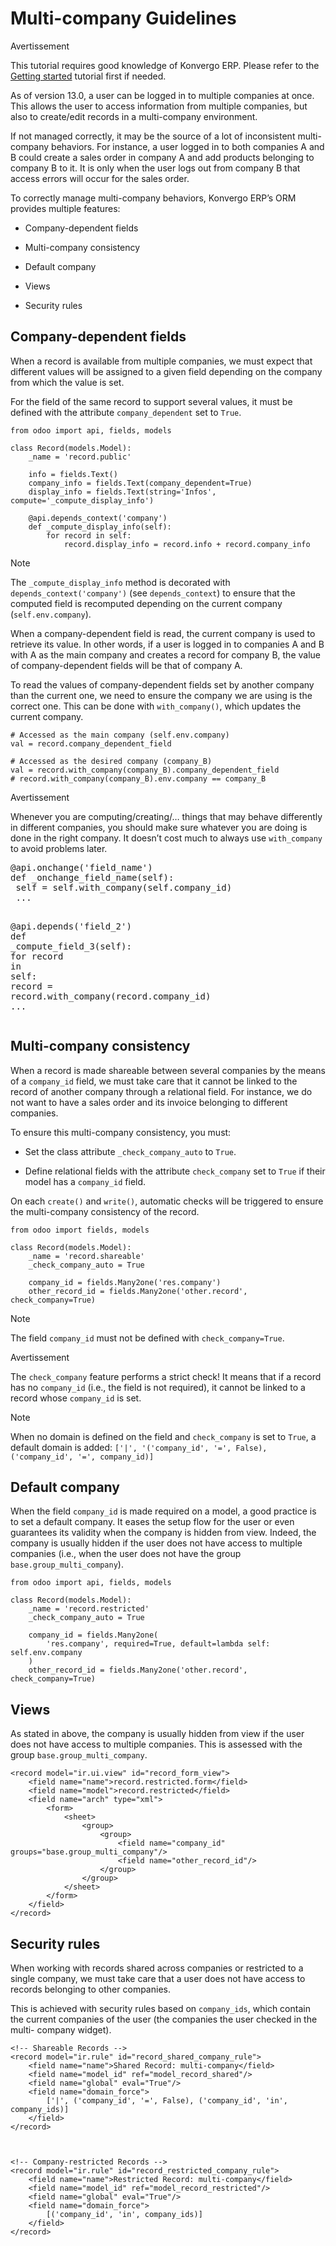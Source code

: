 # Multi-company Guidelines

<div class="alert alert-warning">
<p class="alert-title">
Avertissement</p><p>This tutorial requires good knowledge of Konvergo ERP.
Please refer to the <a href="../tutorials/getting_started">Getting started</a> tutorial first if needed.</p>
</div>

As of version 13.0, a user can be logged in to multiple companies at once.
This allows the user to access information from multiple companies, but also
to create/edit records in a multi-company environment.

If not managed correctly, it may be the source of a lot of inconsistent multi-
company behaviors. For instance, a user logged in to both companies A and B
could create a sales order in company A and add products belonging to company
B to it. It is only when the user logs out from company B that access errors
will occur for the sales order.

To correctly manage multi-company behaviors, Konvergo ERP’s ORM provides multiple
features:

  * Company-dependent fields

  * Multi-company consistency

  * Default company

  * Views

  * Security rules

## Company-dependent fields

When a record is available from multiple companies, we must expect that
different values will be assigned to a given field depending on the company
from which the value is set.

For the field of the same record to support several values, it must be defined
with the attribute `company_dependent` set to `True`.

    
    
    from odoo import api, fields, models
    
    class Record(models.Model):
        _name = 'record.public'
    
        info = fields.Text()
        company_info = fields.Text(company_dependent=True)
        display_info = fields.Text(string='Infos', compute='_compute_display_info')
    
        @api.depends_context('company')
        def _compute_display_info(self):
            for record in self:
                record.display_info = record.info + record.company_info
    

<div class="alert alert-primary">
<p class="alert-title">
Note</p><p>The <code>_compute_display_info</code> method is decorated with <code>depends_context('company')</code>
(see <code>depends_context</code>) to ensure that the computed field is recomputed
depending on the current company (<code>self.env.company</code>).</p>
</div>

When a company-dependent field is read, the current company is used to
retrieve its value. In other words, if a user is logged in to companies A and
B with A as the main company and creates a record for company B, the value of
company-dependent fields will be that of company A.

To read the values of company-dependent fields set by another company than the
current one, we need to ensure the company we are using is the correct one.
This can be done with `with_company()`, which updates the current company.

    
    
    # Accessed as the main company (self.env.company)
    val = record.company_dependent_field
    
    # Accessed as the desired company (company_B)
    val = record.with_company(company_B).company_dependent_field
    # record.with_company(company_B).env.company == company_B
    

<div class="alert alert-warning">
<p class="alert-title">
Avertissement</p><p>Whenever you are computing/creating/… things that may behave differently
in different companies, you should make sure whatever you are doing is done
in the right company. It doesn’t cost much to always use <code>with_company</code> to
avoid problems later.</p>
<div class="highlight-python notranslate"><div class="highlight"><pre><span></span><span class="nd">@api</span><span class="o">.</span><span class="n">onchange</span><span class="p">(</span><span class="s1">'field_name'</span><span class="p">)</span>
<span class="k">def</span> <span class="nf">_onchange_field_name</span><span class="p">(</span><span class="bp">self</span><span class="p">):</span>
 <span class="bp">self</span> <span class="o">=</span> <span class="bp">self</span><span class="o">.</span><span class="n">with_company</span><span class="p">(</span><span class="bp">self</span><span class="o">.</span><span class="n">company_id</span><span class="p">)</span>
 <span class="o">...</span>

<span class="nd">@api</span><span class="o">.</span><span class="n">depends</span><span class="p">(</span><span class="s1">'field_2'</span><span class="p">)</span>
<span class="k">def</span> <span class="nf">_compute_field_3</span><span class="p">(</span><span class="bp">self</span><span class="p">):</span>
 <span class="k">for</span> <span class="n">record</span> <span class="ow">in</span> <span class="bp">self</span><span class="p">:</span>
   <span class="n">record</span> <span class="o">=</span> <span class="n">record</span><span class="o">.</span><span class="n">with_company</span><span class="p">(</span><span class="n">record</span><span class="o">.</span><span class="n">company_id</span><span class="p">)</span>
   <span class="o">...</span>
</pre></div>
</div>
</div>

## Multi-company consistency

When a record is made shareable between several companies by the means of a
`company_id` field, we must take care that it cannot be linked to the record
of another company through a relational field. For instance, we do not want to
have a sales order and its invoice belonging to different companies.

To ensure this multi-company consistency, you must:

  * Set the class attribute `_check_company_auto` to `True`.

  * Define relational fields with the attribute `check_company` set to `True` if their model has a `company_id` field.

On each `create()` and `write()`, automatic checks will be triggered to ensure
the multi-company consistency of the record.

    
    
    from odoo import fields, models
    
    class Record(models.Model):
        _name = 'record.shareable'
        _check_company_auto = True
    
        company_id = fields.Many2one('res.company')
        other_record_id = fields.Many2one('other.record', check_company=True)
    

<div class="alert alert-primary">
<p class="alert-title">
Note</p><p>The field <code>company_id</code> must not be defined with <code>check_company=True</code>.</p>
</div> <div class="alert alert-warning">
<p class="alert-title">
Avertissement</p><p>The <code>check_company</code> feature performs a strict check! It means that if a record has no
<code>company_id</code> (i.e., the field is not required), it cannot be linked to a record whose
<code>company_id</code> is set.</p>
</div> <div class="alert alert-primary">
<p class="alert-title">
Note</p><p>When no domain is defined on the field and <code>check_company</code> is set to <code>True</code>, a default domain is
added: <code>['|', '('company_id', '=', False), ('company_id', '=', company_id)]</code></p>
</div>

## Default company

When the field `company_id` is made required on a model, a good practice is to
set a default company. It eases the setup flow for the user or even guarantees
its validity when the company is hidden from view. Indeed, the company is
usually hidden if the user does not have access to multiple companies (i.e.,
when the user does not have the group `base.group_multi_company`).

    
    
    from odoo import api, fields, models
    
    class Record(models.Model):
        _name = 'record.restricted'
        _check_company_auto = True
    
        company_id = fields.Many2one(
            'res.company', required=True, default=lambda self: self.env.company
        )
        other_record_id = fields.Many2one('other.record', check_company=True)
    

## Views

As stated in above, the company is usually hidden from view if the user does
not have access to multiple companies. This is assessed with the group
`base.group_multi_company`.

    
    
    <record model="ir.ui.view" id="record_form_view">
        <field name="name">record.restricted.form</field>
        <field name="model">record.restricted</field>
        <field name="arch" type="xml">
            <form>
                <sheet>
                    <group>
                        <group>
                            <field name="company_id" groups="base.group_multi_company"/>
                            <field name="other_record_id"/>
                        </group>
                    </group>
                </sheet>
            </form>
        </field>
    </record>
    

## Security rules

When working with records shared across companies or restricted to a single
company, we must take care that a user does not have access to records
belonging to other companies.

This is achieved with security rules based on `company_ids`, which contain the
current companies of the user (the companies the user checked in the multi-
company widget).

    
    
    <!-- Shareable Records -->
    <record model="ir.rule" id="record_shared_company_rule">
        <field name="name">Shared Record: multi-company</field>
        <field name="model_id" ref="model_record_shared"/>
        <field name="global" eval="True"/>
        <field name="domain_force">
            ['|', ('company_id', '=', False), ('company_id', 'in', company_ids)]
        </field>
    </record>
    
    
    
    <!-- Company-restricted Records -->
    <record model="ir.rule" id="record_restricted_company_rule">
        <field name="name">Restricted Record: multi-company</field>
        <field name="model_id" ref="model_record_restricted"/>
        <field name="global" eval="True"/>
        <field name="domain_force">
            [('company_id', 'in', company_ids)]
        </field>
    </record>
    

